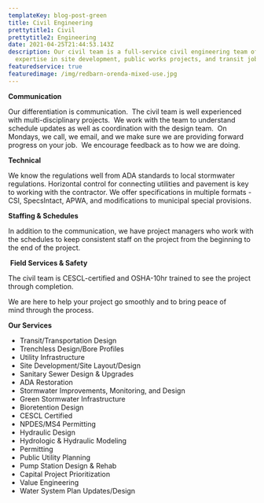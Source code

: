 ```yaml
---
templateKey: blog-post-green
title: Civil Engineering
prettytitle1: Civil
prettytitle2: Engineering
date: 2021-04-25T21:44:53.143Z
description: Our civil team is a full-service civil engineering team offering
  expertise in site development, public works projects, and transit jobs.
featuredservice: true
featuredimage: /img/redbarn-orenda-mixed-use.jpg
---
```

<!--StartFragment-->

**Communication**

Our differentiation is communication.  The civil team is well experienced with multi-disciplinary projects.  We work with the team to understand schedule updates as well as coordination with the design team.  On Mondays, we call, we email, and we make sure we are providing forward progress on your job.  We encourage feedback as to how we are doing.

**​Technical**

We know the regulations well from ADA standards to local stormwater regulations. Horizontal control for connecting utilities and pavement is key to working with the contractor. We offer specifications in multiple formats - CSI, SpecsIntact, APWA, and modifications to municipal special provisions.

**​Staffing & Schedules**

In addition to the communication, we have project managers who work with the schedules to keep consistent staff on the project from the beginning to the end of the project. 

 **Field Services & Safety**

The civil team is CESCL-certified and OSHA-10hr trained to see the project through completion. 

We are here to help your project go smoothly and to bring peace of mind through the process.

<!--EndFragment-->

**Our Services**

* Transit/Transportation Design
* Trenchless Design/Bore Profiles
* Utility Infrastructure
* Site Development/Site Layout/Design
* Sanitary Sewer Design & Upgrades
* ADA Restoration
* Stormwater Improvements, Monitoring, and Design
* Green Stormwater Infrastructure
* Bioretention Design 
* CESCL Certified
* NPDES/MS4 Permitting
* Hydraulic Design
* Hydrologic & Hydraulic Modeling
* Permitting
* Public Utility Planning
* Pump Station Design & Rehab
* Capital Project Prioritization
* Value Engineering
* Water System Plan Updates/Design